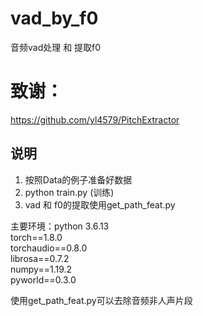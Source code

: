 # vad_by_f0
音频vad处理 和 提取f0

# 致谢：
https://github.com/yl4579/PitchExtractor

## 说明
1. 按照Data的例子准备好数据
2. python train.py (训练)
3. vad 和 f0的提取使用get_path_feat.py

主要环境：python 3.6.13  
torch==1.8.0   
torchaudio==0.8.0  
librosa==0.7.2  
numpy==1.19.2  
pyworld==0.3.0

使用get_path_feat.py可以去除音频非人声片段
